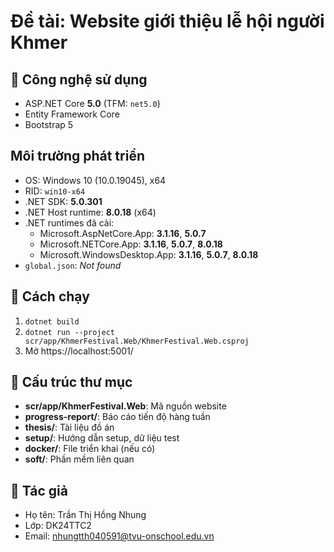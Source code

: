 ﻿# Đề tài: Website giới thiệu lễ hội người Khmer

## 📌 Công nghệ sử dụng
- ASP.NET Core **5.0** (TFM: `net5.0`)
- Entity Framework Core
- Bootstrap 5

## Môi trường phát triển
- OS: Windows 10 (10.0.19045), x64  
- RID: `win10-x64`  
- .NET SDK: **5.0.301**  
- .NET Host runtime: **8.0.18** (x64)  
- .NET runtimes đã cài:
  - Microsoft.AspNetCore.App: **3.1.16**, **5.0.7**
  - Microsoft.NETCore.App: **3.1.16**, **5.0.7**, **8.0.18**
  - Microsoft.WindowsDesktop.App: **3.1.16**, **5.0.7**, **8.0.18**
- `global.json`: *Not found*

## 🚀 Cách chạy
1. `dotnet build`
2. `dotnet run --project scr/app/KhmerFestival.Web/KhmerFestival.Web.csproj`
3. Mở https://localhost:5001/

## 📂 Cấu trúc thư mục
- **scr/app/KhmerFestival.Web**: Mã nguồn website
- **progress-report/**: Báo cáo tiến độ hàng tuần
- **thesis/**: Tài liệu đồ án
- **setup/**: Hướng dẫn setup, dữ liệu test
- **docker/**: File triển khai (nếu có)
- **soft/**: Phần mềm liên quan

## 👤 Tác giả
- Họ tên: Trần Thị Hồng Nhung
- Lớp: DK24TTC2
- Email: nhungtth040591@tvu-onschool.edu.vn